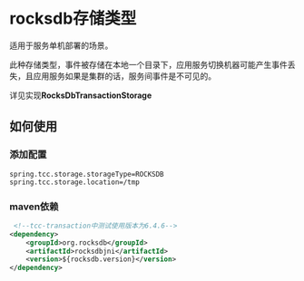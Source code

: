 # rocksdb存储类型
适用于服务单机部署的场景。    
  
此种存储类型，事件被存储在本地一个目录下，应用服务切换机器可能产生事件丢失，且应用服务如果是集群的话，服务间事件是不可见的。   
   
详见实现**RocksDbTransactionStorage**

## 如何使用
### 添加配置
```properties
spring.tcc.storage.storageType=ROCKSDB
spring.tcc.storage.location=/tmp
```
### maven依赖

```xml
 <!--tcc-transaction中测试使用版本为6.4.6-->
<dependency>
    <groupId>org.rocksdb</groupId>
    <artifactId>rocksdbjni</artifactId>
    <version>${rocksdb.version}</version>
</dependency>
```

